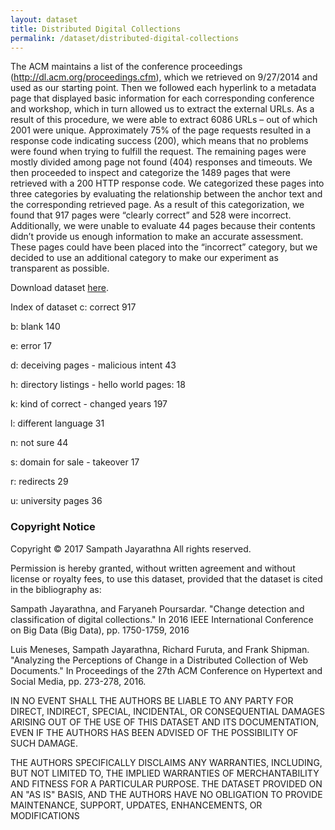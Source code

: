 ```yaml
---
layout: dataset
title: Distributed Digital Collections
permalink: /dataset/distributed-digital-collections
---
```


The ACM maintains a list of the conference proceedings (http://dl.acm.org/proceedings.cfm), which we retrieved on 9/27/2014 and used as our starting point. Then we followed each hyperlink to a metadata page that displayed basic information for each corresponding conference and workshop, which in turn allowed us to extract the external URLs. As a result of this procedure, we were able to extract 6086 URLs – out of which 2001 were unique.  Approximately 75% of the page requests resulted in a response code indicating success (200), which means that no problems were found when trying to fulfill the request. The remaining pages were mostly divided among page not found (404) responses and timeouts. We then proceeded to inspect and categorize the 1489 pages that were retrieved with a 200 HTTP response code. We categorized these pages into three categories by evaluating the relationship between the anchor text and the corresponding retrieved page. As a result of this categorization, we found that 917 pages were “clearly correct” and 528 were incorrect. Additionally, we were unable to evaluate 44 pages because their contents didn’t provide us enough information to make an accurate assessment. These pages could have been placed into the “incorrect” category, but we decided to use an additional category to make our experiment as transparent as possible.

Download dataset [here](/dataset/Distributed_Digital_Collections_dataset.zip).

Index of dataset
c: correct 917

b: blank 140

e: error 17

d: deceiving pages - malicious intent 43

h: directory listings - hello world pages:  18

k: kind of correct - changed years 197

l: different language 31

n: not sure 44

s: domain for sale - takeover 17

r: redirects 29

u: university pages 36

### Copyright Notice
Copyright © 2017 Sampath Jayarathna
All rights reserved.

Permission is hereby granted, without written agreement and without license or royalty fees, to use this dataset, provided that the dataset is cited in the bibliography as:

Sampath Jayarathna, and Faryaneh Poursardar. "Change detection and classification of digital collections." In 2016 IEEE International Conference on Big Data (Big Data), pp. 1750-1759, 2016

Luis Meneses, Sampath Jayarathna, Richard Furuta, and Frank Shipman. "Analyzing the Perceptions of Change in a Distributed Collection of Web Documents." In Proceedings of the 27th ACM Conference on Hypertext and Social Media, pp. 273-278, 2016.

IN NO EVENT SHALL THE AUTHORS BE LIABLE TO ANY PARTY FOR DIRECT, INDIRECT, SPECIAL, INCIDENTAL, OR CONSEQUENTIAL DAMAGES ARISING OUT OF THE USE OF THIS DATASET AND ITS DOCUMENTATION, EVEN IF THE AUTHORS HAS BEEN ADVISED OF THE POSSIBILITY OF SUCH DAMAGE.

THE AUTHORS SPECIFICALLY DISCLAIMS ANY WARRANTIES, INCLUDING, BUT NOT LIMITED TO, THE IMPLIED WARRANTIES OF MERCHANTABILITY AND FITNESS FOR A PARTICULAR PURPOSE. THE DATASET PROVIDED ON AN "AS IS" BASIS, AND THE AUTHORS HAVE NO OBLIGATION TO PROVIDE MAINTENANCE, SUPPORT, UPDATES, ENHANCEMENTS, OR MODIFICATIONS
